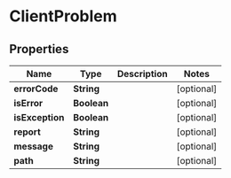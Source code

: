 

# ClientProblem

## Properties

Name | Type | Description | Notes
------------ | ------------- | ------------- | -------------
**errorCode** | **String** |  |  [optional]
**isError** | **Boolean** |  |  [optional]
**isException** | **Boolean** |  |  [optional]
**report** | **String** |  |  [optional]
**message** | **String** |  |  [optional]
**path** | **String** |  |  [optional]



